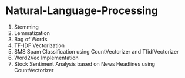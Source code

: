 # Natural-Language-Processing
1. Stemming
2. Lemmatization
3. Bag of Words
4. TF-IDF Vectorization
5. SMS Spam Classification using CountVectorizer and TfidfVectorizer
6. Word2Vec Implementation
7. Stock Sentiment Analysis based on News Headlines using CountVectorizer
